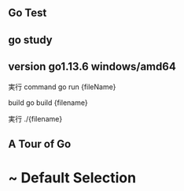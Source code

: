 ## Go Test
## go study 
## version go1.13.6 windows/amd64

実行 command 
go run {fileName}

build 
go build {filename}

実行
./{filename}


## A Tour of Go
# ~ Default Selection

